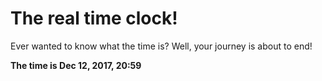 # The real time clock!

Ever wanted to know what the time is? Well, your journey is about to end!

**The time is Dec 12, 2017, 20:59**